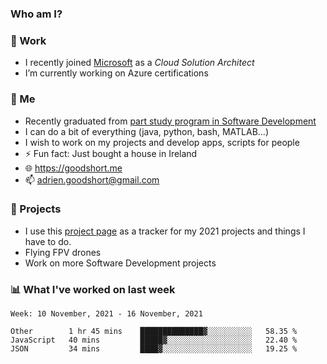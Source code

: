 ### Who am I?

<!--
**goodshort/goodshort** is a ✨ _special_ ✨ repository because its `README.md` (this file) appears on your GitHub profile.
-->
### 💼 Work
- I recently joined [Microsoft](https://www.microsoft.com/) as a _Cloud Solution Architect_
- I’m currently working on Azure certifications

### 🌱 Me
- Recently graduated from [part study program in Software Development](https://www.goodshort.me/who-am-i/studies#higher-diploma-in-software-development)
- I can do a bit of everything (java, python, bash, MATLAB...)
- I wish to work on my projects and develop apps, scripts for people
- ⚡ Fun fact: Just bought a house in Ireland
- 🌐 https://goodshort.me
- 📫 adrien.goodshort@gmail.com

### 🚧 Projects

- I use this [project page](https://github.com/users/goodshort/projects/2) as a tracker for my 2021 projects and things I have to do.
- Flying FPV drones
- Work on more Software Development projects

### 📊 What I've worked on last week

<!--START_SECTION:waka-->
```text
Week: 10 November, 2021 - 16 November, 2021

Other        1 hr 45 mins    ██████████████▓░░░░░░░░░░   58.35 % 
JavaScript   40 mins         █████▓░░░░░░░░░░░░░░░░░░░   22.40 % 
JSON         34 mins         ████▓░░░░░░░░░░░░░░░░░░░░   19.25 % 
```
<!--END_SECTION:waka-->

